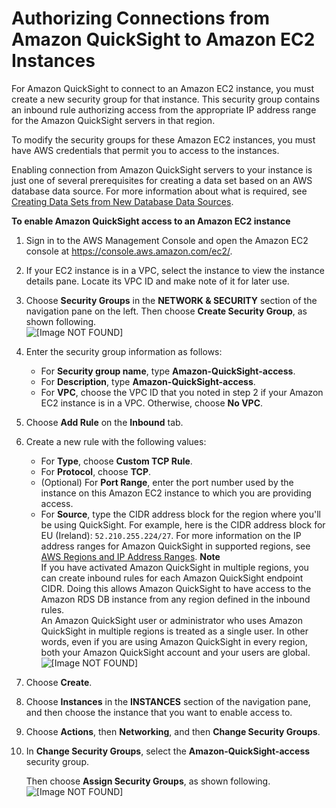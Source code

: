 # Authorizing Connections from Amazon QuickSight to Amazon EC2 Instances<a name="enabling-access-ec2"></a>

For Amazon QuickSight to connect to an Amazon EC2 instance, you must create a new security group for that instance\. This security group contains an inbound rule authorizing access from the appropriate IP address range for the Amazon QuickSight servers in that region\. 

To modify the security groups for these Amazon EC2 instances, you must have AWS credentials that permit you to access to the instances\.

Enabling connection from Amazon QuickSight servers to your instance is just one of several prerequisites for creating a data set based on an AWS database data source\. For more information about what is required, see [Creating Data Sets from New Database Data Sources](creating-database-data-sets.md)\.

**To enable Amazon QuickSight access to an Amazon EC2 instance**

1. Sign in to the AWS Management Console and open the Amazon EC2 console at [https://console\.aws\.amazon\.com/ec2/](https://console.aws.amazon.com/ec2/)\.

1. If your EC2 instance is in a VPC, select the instance to view the instance details pane\. Locate its VPC ID and make note of it for later use\.

1. Choose **Security Groups** in the **NETWORK & SECURITY** section of the navigation pane on the left\. Then choose **Create Security Group**, as shown following\.  
![\[Image NOT FOUND\]](http://docs.aws.amazon.com/quicksight/latest/user/images/create-ec2-security-group.png)

1. Enter the security group information as follows:
   + For **Security group name**, type **Amazon\-QuickSight\-access**\.
   + For **Description**, type **Amazon\-QuickSight\-access**\.
   + For **VPC**, choose the VPC ID that you noted in step 2 if your Amazon EC2 instance is in a VPC\. Otherwise, choose **No VPC**\.

1. Choose **Add Rule** on the **Inbound** tab\.

1. Create a new rule with the following values:
   + For **Type**, choose **Custom TCP Rule**\.
   + For **Protocol**, choose **TCP**\.
   + \(Optional\) For **Port Range**, enter the port number used by the instance on this Amazon EC2 instance to which you are providing access\.
   + For **Source**, type the CIDR address block for the region where you'll be using QuickSight\. For example, here is the CIDR address block for EU \(Ireland\): `52.210.255.224/27`\. For more information on the IP address ranges for Amazon QuickSight in supported regions, see [AWS Regions and IP Address Ranges](regions.md)\.
**Note**  
If you have activated Amazon QuickSight in multiple regions, you can create inbound rules for each Amazon QuickSight endpoint CIDR\. Doing this allows Amazon QuickSight to have access to the Amazon RDS DB instance from any region defined in the inbound rules\.   
An Amazon QuickSight user or administrator who uses Amazon QuickSight in multiple regions is treated as a single user\. In other words, even if you are using Amazon QuickSight in every region, both your Amazon QuickSight account and your users are global\.  
![\[Image NOT FOUND\]](http://docs.aws.amazon.com/quicksight/latest/user/images/ec2-security-group.png)

1. Choose **Create**\.

1. Choose **Instances** in the **INSTANCES** section of the navigation pane, and then choose the instance that you want to enable access to\.

1. Choose **Actions**, then **Networking**, and then **Change Security Groups**\. 

1. In **Change Security Groups**, select the **Amazon\-QuickSight\-access** security group\. 

   Then choose **Assign Security Groups**, as shown following\.  
![\[Image NOT FOUND\]](http://docs.aws.amazon.com/quicksight/latest/user/images/chooose-ec2-security-group.png)